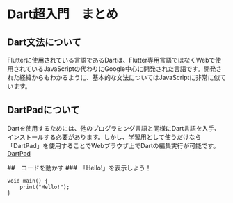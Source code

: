# Dart超入門　まとめ

## Dart文法について
Flutterに使用されている言語であるDartは、Flutter専用言語ではなくWebで使用されているJavaScriptの代わりにGoogle中心に開発された言語です。開発された経緯からもわかるように、基本的な文法についてはJavaScriptに非常に似ています。

## DartPadについて
Dartを使用するためには、他のプログラミング言語と同様にDart言語を入手、インストールする必要があります。しかし、学習用として使うだけなら「DartPad」を使用することでWebブラウザ上でDartの編集実行が可能です。
[DartPad](https://dartpad.dev/)

##　コードを動かす
###　「Hello!」を表示しよう！
```\
void main() {
    print("Hello!");
}
```

